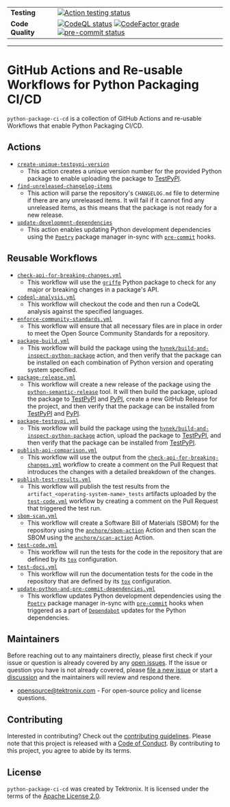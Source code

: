 |                  |                                                                                                                                                                                                                                                                                                                                                                                                                                                                                                                                                                                                            |
| ---------------- | ---------------------------------------------------------------------------------------------------------------------------------------------------------------------------------------------------------------------------------------------------------------------------------------------------------------------------------------------------------------------------------------------------------------------------------------------------------------------------------------------------------------------------------------------------------------------------------------------------------- |
| **Testing**      | [![Action testing status](https://github.com/tektronix/python-package-ci-cd/actions/workflows/test-actions.yml/badge.svg?branch=main)](https://github.com/tektronix/python-package-ci-cd/actions/workflows/test-actions.yml)                                                                                                                                                                                                                                                                                                                                                                               |
| **Code Quality** | [![CodeQL status](https://github.com/tektronix/python-package-ci-cd/actions/workflows/codeql-analysis.yml/badge.svg?branch=main)](https://github.com/tektronix/python-package-ci-cd/actions/workflows/codeql-analysis.yml) [![CodeFactor grade](https://www.codefactor.io/repository/github/tektronix/python-package-ci-cd/badge)](https://www.codefactor.io/repository/github/tektronix/python-package-ci-cd) [![pre-commit status](https://results.pre-commit.ci/badge/github/tektronix/python-package-ci-cd/main.svg)](https://results.pre-commit.ci/latest/github/tektronix/python-package-ci-cd/main) |

---

# GitHub Actions and Re-usable Workflows for Python Packaging CI/CD

`python-package-ci-cd` is a collection of GitHub Actions and re-usable Workflows that enable
Python Packaging CI/CD.

## Actions

- [`create-unique-testpypi-version`](./actions/create-unique-testpypi-version/readme.md)
    - This action creates a unique version number for the provided Python package to enable uploading
        the package to [TestPyPI](https://test.pypi.org).
- [`find-unreleased-changelog-items`](./actions/find-unreleased-changelog-items/readme.md)
    - This action will parse the repository's `CHANGELOG.md` file to determine if
        there are any unreleased items. It will fail if it cannot find any unreleased
        items, as this means that the package is not ready for a new release.
- [`update-development-dependencies`](./actions/update-development-dependencies/readme.md)
    - This action enables updating Python development dependencies using the
        [`Poetry`](https://python-poetry.org/) package manager in-sync with
        [`pre-commit`](https://pre-commit.com/) hooks.

## Reusable Workflows

- [`check-api-for-breaking-changes.yml`](./workflows/check-api-for-breaking-changes.md)
    - This workflow will use the [`griffe`](https://mkdocstrings.github.io/griffe/) Python package to check for
        any major or breaking changes in a package's API.
- [`codeql-analysis.yml`](./workflows/codeql-analysis.md)
    - This workflow will checkout the code and then run a CodeQL analysis against the
        specified languages.
- [`enforce-community-standards.yml`](./workflows/enforce-community-standards.md)
    - This workflow will ensure that all necessary files are in place in order to meet the
        Open Source Community Standards for a repository.
- [`package-build.yml`](./workflows/package-build.md)
    - This workflow will build the package using the
        [`hynek/build-and-inspect-python-package`](https://github.com/hynek/build-and-inspect-python-package)
        action, and then verify that the package can be installed on each combination of Python version
        and operating system specified.
- [`package-release.yml`](./workflows/package-release.md)
    - This workflow will create a new release of the package using the
        [`python-semantic-release`](https://python-semantic-release.readthedocs.io/en/latest/) tool.
        It will then build the package, upload the package to [TestPyPI](https://test.pypi.org) and [PyPI](https://pypi.org),
        create a new GitHub Release for the project,
        and then verify that the package can be installed from [TestPyPI](https://test.pypi.org) and [PyPI](https://pypi.org).
- [`package-testpypi.yml`](./workflows/package-testpypi.md)
    - This workflow will build the package using the
        [`hynek/build-and-inspect-python-package`](https://github.com/hynek/build-and-inspect-python-package)
        action, upload the package to [TestPyPI](https://test.pypi.org), and then verify that the package
        can be installed from [TestPyPI](https://test.pypi.org).
- [`publish-api-comparison.yml`](./workflows/publish-api-comparison.md)
    - This workflow will use the output from the
        [`check-api-for-breaking-changes.yml`](./workflows/check-api-for-breaking-changes.md) workflow to create a
        comment on the Pull Request that introduces the changes with a detailed breakdown of the changes.
- [`publish-test-results.yml`](./workflows/publish-test-results.md)
    - This workflow will publish the test results from the `artifact_<operating-system-name>_tests` artifacts
        uploaded by the [`test-code.yml`](./workflows/test-code.md) workflow by creating a
        comment on the Pull Request that triggered the test run.
- [`sbom-scan.yml`](./workflows/sbom-scan.md)
    - This workflow will create a Software Bill of Materials (SBOM) for the repository using the
        [`anchore/sbom-action`](https://github.com/anchore/sbom-action) Action and then scan the
        SBOM using the [`anchore/scan-action`](https://github.com/anchore/scan-action) Action.
- [`test-code.yml`](./workflows/test-code.md)
    - This workflow will run the tests for the code in the repository that are defined by its
        [`tox`](https://tox.wiki/en/stable/) configuration.
- [`test-docs.yml`](./workflows/test-docs.md)
    - This workflow will run the documentation tests for the code in the repository that are defined by its
        [`tox`](https://tox.wiki/en/stable/) configuration.
- [`update-python-and-pre-commit-dependencies.yml`](./workflows/update-python-and-pre-commit-dependencies.md)
    - This workflow updates Python development dependencies using the
        [`Poetry`](https://python-poetry.org/) package manager in-sync with
        [`pre-commit`](https://pre-commit.com/) hooks when triggered as a part of
        [`Dependabot`](https://docs.github.com/en/code-security/getting-started/dependabot-quickstart-guide)
        updates for the Python dependencies.

## Maintainers

Before reaching out to any maintainers directly, please first check if
your issue or question is already covered by any [open
issues](https://github.com/tektronix/python-package-ci-cd/issues). If the issue or
question you have is not already covered, please [file a new
issue](https://github.com/tektronix/python-package-ci-cd/issues/new/choose) or
start a
[discussion](https://github.com/tektronix/python-package-ci-cd/discussions) and
the maintainers will review and respond there.

- <opensource@tektronix.com> - For open-source policy and license questions.

## Contributing

Interested in contributing? Check out
the [contributing guidelines](https://github.com/tektronix/python-package-ci-cd/blob/main/CONTRIBUTING.md). Please
note that this project is released with
a [Code of Conduct](https://github.com/tektronix/python-package-ci-cd/blob/main/CODE_OF_CONDUCT.md). By
contributing to this project, you agree to abide by its terms.

## License

`python-package-ci-cd` was created by Tektronix. It is licensed under the terms of
the [Apache License 2.0](https://github.com/tektronix/python-package-ci-cd/blob/main/LICENSE.md).
